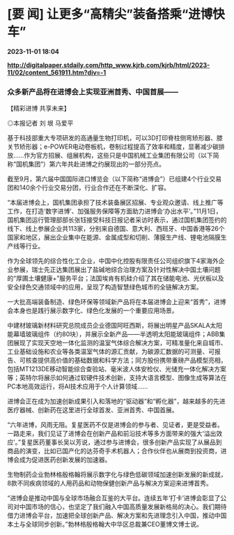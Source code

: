 # [要 闻] 让更多“高精尖”装备搭乘“进博快车”

**2023-11-01 18:04**

**http://digitalpaper.stdaily.com/http_www.kjrb.com/kjrb/html/2023-11/02/content_561911.htm?div=-1**

### 众多新产品将在进博会上实现亚洲首秀、中国首展——

 【精彩进博 共享未来】

 ◎本报记者 刘 垠 马爱平

 基于科技部重大专项研发的高通量生物打印机，可以3D打印脊柱侧弯矫形器、膝关节矫形器；e-POWER电动卷板机，卷制过程提高了效率和精度，显著减少碳排放……作为官方招展、组展机构，这些只是中国机械工业集团有限公司（以下简称“国机集团”）第六年共赴进博之约展现出的一部分亮点。

 截至9月，第六届中国国际进口博览会（以下简称“进博会”）已组建4个行业交易团和140余个行业交易分团，行业合作还在不断深化、扩容。

 “本届进博会上，国机集团承担了技术装备展区招展、专业观众邀请、线上推广等工作，在打造‘数字进博’、加强服务保障等方面助力进博会‘办出水平’。”11月1日，国机集团运行管理部部长张钰接受科技日报记者采访时表示，通过国机集团签约的线下、线上参展企业共113家，分别来自德国、意大利、西班牙、中国香港等26个国家和地区，展出企业集中在能源、金属成型和切削、薄膜生产线、锂电池隔膜生产线等行业。

 作为全球领先的综合性化工企业，中国中化控股有限责任公司组织旗下4家海外企业参展，瑞士先正达集团展出了盐碱地综合治理方案及针对性解决中国土壤问题的“厚圃土壤健康+”服务平台；法国埃肯有机硅介绍了其在储能电池、光伏板以及安全绿色交通领域中的应用，呈现了构造智慧绿色城市的全链解决方案。

 一大批高端装备制造、绿色环保等领域新产品将在本届进博会上迎来“首秀”，进博会本身也是践行展示数字化、绿色化发展的一个重要应用场景。

 中建材玻璃新材料研究总院成员企业德国阿旺西斯，将展出明星产品SKALA太阳能幕墙玻璃组件（约80块），并展示全新产品——半透明太阳能玻璃组件；ABB集团展现了实现天空地一体化监测的温室气体综合解决方案，可精准量化来自城市、工业基础设施和农业等各类温室气体的源汇贡献，为碳源汇数据的可测量、可报告、可核查提供高价值的基础数据和科学方法；同方股份携带重磅产品模型亮相，包括MT1213DE移动智能综合查验站、毫米波人体安检仪、光储充一体化解决方案等；英特尔将展示如何通过软硬件技术创新，支持大语言模型、图像生成等算法在PC本地高效运行，将AI技术应用于个人计算领域……

 进博会正在成为加速创新成果引入和落地的“驱动器”和“孵化器”，越来越多的先进医疗器械、创新药在这里进行全球首发、亚洲首秀、中国首展。

 “六年进博，风雨无阻。复星医药不仅是进博会的参与者、见证者，更是受益者。一路走来，我们见证了进博会在创新产品和前沿技术等多方面带来的强大‘溢出效应’。”复星医药董事长吴以芳说，通过参与进博会，很多创新产品实现了从展品到商品的演变，比如已国产化的达芬奇手术机器人；合作伙伴也从展商到投资商，进博会成为促进医药创新发展的加速器。

 生物制药企业勃林格殷格翰将展示数字化与绿色低碳领域加速创新发展的新成就，8款不同疾病领域的人用药品和动物保健创新产品与解决方案迎来进博首秀。

 “进博会是推动中国与全球市场融合互鉴的大平台。连续五年‘打卡’进博会彰显了公司对中国市场的信心，也坚定了我们融入中国高质量发展新格局的决心。我们期待借力进博会平台，加速把全球创新产品、解决方案和先进理念引入中国，推动中国本土与全球同步创新。”勃林格殷格翰大中华区总裁兼CEO董博文博士说。